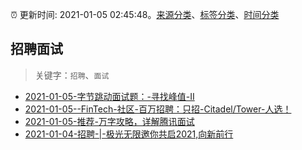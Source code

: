 :alarm_clock: 更新时间: 2021-01-05 02:45:48。[来源分类](../README.md)、[标签分类](../TAGS.md)、[时间分类](../TIMELINE.md)

## 招聘面试


> 关键字：`招聘`、`面试`



- [2021-01-05-字节跳动面试题：-寻找峰值-II](https://www.v2ex.com/t/741735) 
- [2021-01-05--FinTech-社区-百万招聘：只招-Citadel/Tower-人选！](https://www.v2ex.com/t/741727) 
- [2021-01-05-推荐-万字攻略，详解腾讯面试](https://toutiao.io/k/2b0b1bw) 
- [2021-01-04-招聘-|-极光无限邀你共启2021,向新前行](https://sec.thief.one/article_content?a_id=35c3b0bf8d68178e5b4f86e343bda235) 
